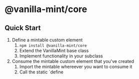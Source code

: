 # @vanilla-mint/core

## Quick Start

1. Define a mintable custom element
    1. `npm install @vanilla-mint/core`
    1. Extend the VanillaMint base class
    1. Implement functionality in your subclass
1. Consume the mintable custom element that you've created
    1. Import the mintable whereever you want to consume it
    1. Call the static `define